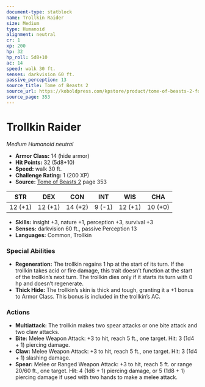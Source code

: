 ```yaml
---
document-type: statblock
name: Trollkin Raider
size: Medium
type: Humanoid
alignment: neutral
cr: 1
xp: 200
hp: 32
hp_roll: 5d8+10
ac: 14
speed: walk 30 ft.
senses: darkvision 60 ft. 
passive_perception: 13
source_title: Tome of Beasts 2
source_url: https://koboldpress.com/kpstore/product/tome-of-beasts-2-for-5th-edition
source_page: 353
---
```


# Trollkin Raider

*Medium* *Humanoid* *neutral*

- **Armor Class:** 14 (hide armor)
- **Hit Points:** 32 (5d8+10)
- **Speed:** walk 30 ft.
- **Challenge Rating:** 1 (200 XP)
- **Source:** [Tome of Beasts 2](https://koboldpress.com/kpstore/product/tome-of-beasts-2-for-5th-edition) page 353

| STR | DEX | CON | INT | WIS | CHA |
| --- | --- | --- | --- | --- | --- |
| 12 (+1) | 12 (+1) | 14 (+2) | 9 (-1) | 12 (+1) | 10 (+0) |

- **Skills:** insight +3, nature +1, perception +3, survival +3
- **Senses:** darkvision 60 ft., passive Perception 13
- **Languages:** Common, Trollkin

### Special Abilities

- **Regeneration:** The trollkin regains 1 hp at the start of its turn. If the trollkin takes acid or fire damage, this trait doesn’t function at the start of the trollkin’s next turn. The trollkin dies only if it starts its turn with 0 hp and doesn’t regenerate.
- **Thick Hide:** The trollkin’s skin is thick and tough, granting it a +1 bonus to Armor Class. This bonus is included in the trollkin’s AC.

### Actions

- **Multiattack:** The trollkin makes two spear attacks or one bite attack and two claw attacks.
- **Bite:** Melee Weapon Attack: +3 to hit, reach 5 ft., one target. Hit: 3 (1d4 + 1) piercing damage.
- **Claw:** Melee Weapon Attack: +3 to hit, reach 5 ft., one target. Hit: 3 (1d4 + 1) slashing damage.
- **Spear:** Melee or Ranged Weapon Attack: +3 to hit, reach 5 ft. or range 20/60 ft., one target. Hit: 4 (1d6 + 1) piercing damage, or 5 (1d8 + 1) piercing damage if used with two hands to make a melee attack.
